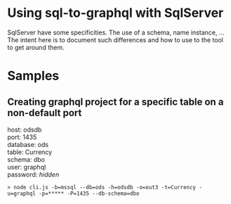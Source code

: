 # Using sql-to-graphql with SqlServer
SqlServer have some specificities. The use of a schema, name instance, ... 
The intent here is to document such differences and how to use to the tool 
to get around them. 

# Samples
## Creating graphql project for a specific table on a non-default port
host: odsdb  
port: 1435  
database: ods  
table: Currency  
schema: dbo  
user: graphql  
password: _hidden_  

`> node cli.js -b=mssql --db=ods -h=odsdb -o=out3 -t=Currency -u=graphql -p=***** -P=1435 --db-schema=dbo`
